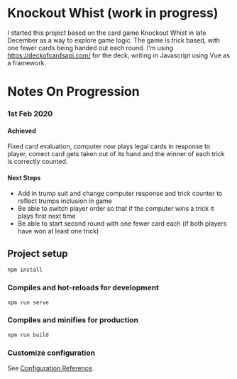 # Knockout Whist (work in progress)
I started this project based on the card game Knockout Whist in late December as a way to explore game logic. The game is trick based, with one fewer cards being handed out each round.
I'm using https://deckofcardsapi.com/ for the deck, writing in Javascript using Vue as a framework.

# Notes On Progression

### 1st Feb 2020

#### Achieved
Fixed card evaluation, computer now plays legal cards in response to player, correct card gets taken out of its hand and the winner of each trick is correctly counted.

#### Next Steps
- Add in trump suit and change computer response and trick counter to reflect trumps inclusion in game
- Be able to switch player order so that if the computer wins a trick it plays first next time
- Be able to start second round with one fewer card each (if both players have won at least one trick)

## Project setup
```
npm install
```

### Compiles and hot-reloads for development
```
npm run serve
```

### Compiles and minifies for production
```
npm run build
```

### Customize configuration
See [Configuration Reference](https://cli.vuejs.org/config/).
